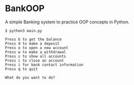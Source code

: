 # BankOOP

A simple Banking system to practice OOP concepts in Python.

```plain
$ python3 main.py

Press b to get the balance
Press d to make a deposit
Press o to open a new account
Press w to make a withdrawal
Press s to show all accounts
Press c to close an account
Press i for bank contact information
Press q to quit

What do you want to do?
```
